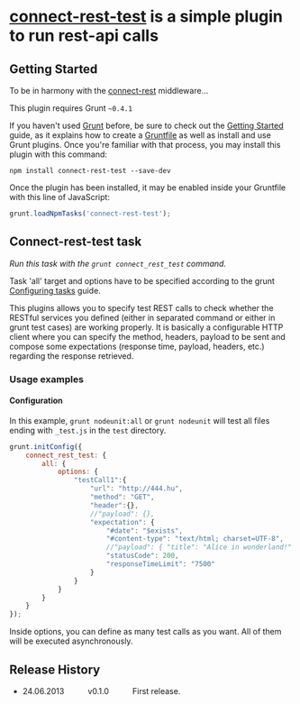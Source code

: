 # [connect-rest-test](https://github.com/imrefazekas/connect-rest-test) is a simple plugin to run rest-api calls

## Getting Started

To be in harmony with the [connect-rest](https://github.com/imrefazekas/connect-rest) middleware...

This plugin requires Grunt `~0.4.1`

If you haven't used [Grunt](http://gruntjs.com/) before, be sure to check out the [Getting Started](http://gruntjs.com/getting-started) guide, as it explains how to create a [Gruntfile](http://gruntjs.com/sample-gruntfile) as well as install and use Grunt plugins. Once you're familiar with that process, you may install this plugin with this command:

```shell
npm install connect-rest-test --save-dev
```

Once the plugin has been installed, it may be enabled inside your Gruntfile with this line of JavaScript:

```js
grunt.loadNpmTasks('connect-rest-test');
```



## Connect-rest-test task
_Run this task with the `grunt connect_rest_test` command._

Task 'all' target and options have to be specified according to the grunt [Configuring tasks](http://gruntjs.com/configuring-tasks) guide.


This plugins allows you to specify test REST calls to check whether the RESTful services you defined (either in separated command or either in grunt test cases) are working properly. It is basically a configurable HTTP client where you can specify the method, headers, payload to be sent and compose some expectations (response time, payload, headers, etc.) regarding the response retrieved.



### Usage examples

#### Configuration



In this example, `grunt nodeunit:all` or `grunt nodeunit` will test all files ending with `_test.js` in the `test` directory.

```js
grunt.initConfig({
	connect_rest_test: {
		all: {
			options: {
				"testCall1":{
					"url": "http://444.hu",
					"method": "GET",
					"header":{},
					//"payload": {},
					"expectation": {
						"#date": "$exists",
						"#content-type": "text/html; charset=UTF-8",
						//"payload": { "title": "Alice in wonderland!" },
						"statusCode": 200,
						"responseTimeLimit": "7500"
					}
				}
			}
		}
	}
});
```

Inside options, you can define as many test calls as you want. All of them will be executed asynchronously.


## Release History

* 24.06.2013   v0.1.0   First release.
